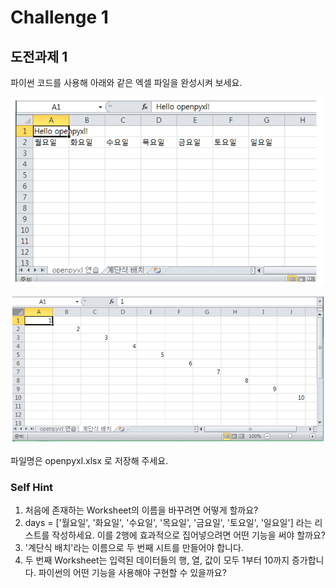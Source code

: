 # Challenge 1

## 도전과제 1

파이썬 코드를 사용해 아래와 같은 엑셀 파일을 완성시켜 보세요.

![&#xCCAB; &#xBC88;&#xC9F8; &#xC2DC;&#xD2B8;](../../.gitbook/assets/image%20%28110%29.png)

![&#xB450; &#xBC88;&#xC9F8; &#xC2DC;&#xD2B8;](../../.gitbook/assets/image%20%28392%29.png)

파일명은 openpyxl.xlsx 로 저장해 주세요.

### Self Hint

1. 처음에 존재하는 Worksheet의 이름을 바꾸려면 어떻게 할까요?
2. days = \['월요일', '화요일', '수요일', '목요일', '금요일', '토요일', '일요일'\] 라는 리스트를 작성하세요.  이를 2행에 효과적으로 집어넣으려면 어떤 기능을 써야 할까요?
3. '계단식 배치'라는 이름으로 두 번째 시트를 만들어야 합니다.
4. 두 번째 Worksheet는 입력된 데이터들의 행, 열, 값이 모두 1부터 10까지 증가합니다. 파이썬의 어떤 기능을 사용해야 구현할 수 있을까요?



